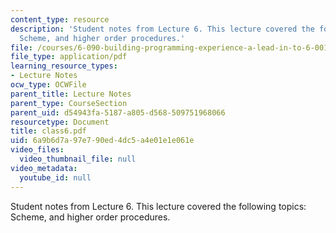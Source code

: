 ```yaml
---
content_type: resource
description: 'Student notes from Lecture 6. This lecture covered the following topics:
  Scheme, and higher order procedures.'
file: /courses/6-090-building-programming-experience-a-lead-in-to-6-001-january-iap-2005/6a9b6d7a97e790ed4dc5a4e01e1e061e_class6.pdf
file_type: application/pdf
learning_resource_types:
- Lecture Notes
ocw_type: OCWFile
parent_title: Lecture Notes
parent_type: CourseSection
parent_uid: d54943fa-5187-a805-d568-509751968066
resourcetype: Document
title: class6.pdf
uid: 6a9b6d7a-97e7-90ed-4dc5-a4e01e1e061e
video_files:
  video_thumbnail_file: null
video_metadata:
  youtube_id: null
---
```

Student notes from Lecture 6. This lecture covered the following topics: Scheme, and higher order procedures.


